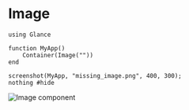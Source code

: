 # Image

``` @example MissingImageExample
using Glance

function MyApp()
    Container(Image(""))
end

screenshot(MyApp, "missing_image.png", 400, 300);
nothing #hide
```

![Image component](missing_image.png)
